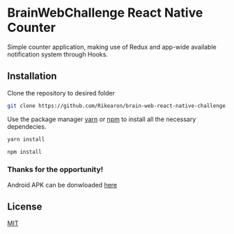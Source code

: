# BrainWebChallenge React Native Counter

Simple counter application, making use of Redux and app-wide available notification system through Hooks.

## Installation

Clone the repository to desired folder

```bash
git clone https://github.com/Rikearon/brain-web-react-native-challenge.git <folder-name>
```

Use the package manager [yarn](https://classic.yarnpkg.com/en/) or [npm](https://www.npmjs.com/) to install all the necessary dependecies.

```bash
yarn install
```

```bash
npm install
```

### Thanks for the opportunity!

Android APK can be donwloaded [here](https://srv-store4.gofile.io/download/QI5hLm/brainWebChallenge-55a4ec14ea1c400fab4f8db83728ec22-signed.apk)

## License

[MIT](https://choosealicense.com/licenses/mit/)
